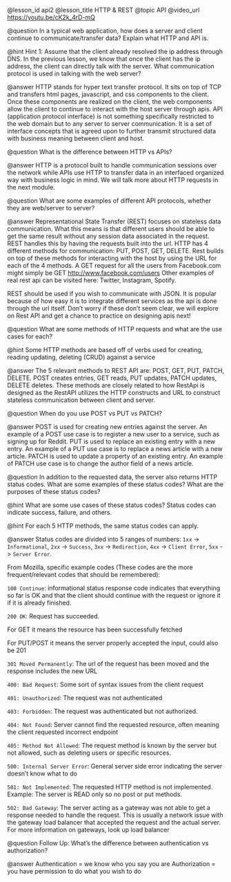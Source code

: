 @lesson_id
api2
@lesson_title
HTTP & REST
@topic
API
@video_url
https://youtu.be/cK2k_4rD-mQ

@question 
In a typical web application, how does a server and client continue to communicate/transfer data? Explain what HTTP and API is.

@hint
Hint 1:  Assume that the client already resolved the ip address through DNS. In the previous lesson, we know that once the client has the ip address, the client can directly talk with the server. What communication protocol is used in talking with the web server?

@answer
HTTP stands for hyper text transfer protocol. It sits on top of TCP and transfers html pages, javascript, and css components to the client. Once these components are realized on the client, the web components allow the client to continue to interact with the host server through apis. API (application protocol interface) is not something specifically restricted to the web domain but to any server to server communication. It is a set of interface concepts that is agreed upon to further transmit structured data with business meaning between client and host.

@question 
What is the difference between HTTP vs APIs?

@answer
HTTP is a protocol built to handle communication sessions over the network while APIs use HTTP to transfer data in an interfaced organized way with business logic in mind. We will talk more about HTTP requests in the next module.

@question 
What are some examples of different API protocols, whether they are web/server to server?

@answer
Representational State Transfer (REST) focuses on stateless data communication. What this means is that different users should be able to get the same result without any session data associated in the request. REST handles this by having the requests built into the url. HTTP has 4 different methods for communication: PUT, POST, GET, DELETE. Rest builds on top of these methods for interacting with the host by using the URL for each of the 4 methods. A GET request for all the users from Facebook.com might simply be GET http://www.facebook.com/users Other examples of real rest api can be visited here: Twitter, Instagram, Spotify.

REST should be used if you wish to communicate with JSON. It is popular because of how easy it is to integrate different services as the api is done through the url itself. Don’t worry if these don’t seem clear, we will explore on Rest API and get a chance to practice on designing apis next!

@question 
What are some methods of HTTP requests and what are the use cases for each? 

@hint
Some HTTP methods are based off of verbs used for creating, reading  updating, deleting (CRUD) against a service

@answer
The 5 relevant methods to REST API are: POST, GET, PUT, PATCH, DELETE. POST creates entries, GET reads, PUT updates, PATCH updates, DELETE deletes. These methods are closely related to how RestApi is designed as the  RestAPI utilizes the HTTP constructs and URL to construct stateless communication between client and server.

@question 
When do you use POST vs PUT vs PATCH?

@answer
POST is used for creating new entries against the server. An example of a POST use case is to register a new user to a service, such as signing up for Reddit.
PUT is used to replace an existing entry with a new entry. An example of a PUT use case is to replace a news article with a new article.
PATCH is used to update a property of an existing entry. An example of  PATCH use case is to change the author field of a news article.

@question
In addition to the requested data, the server also returns HTTP status codes. What are some examples of these status codes? What are the purposes of these status codes?

@hint
What are some use cases of these status codes? Status codes can indicate success, failure, and others.

@hint
For each 5 HTTP methods, the same status codes can apply.

@answer
Status codes are divided into 5 ranges of numbers: `1xx` -> `Informational`, `2xx` -> `Success`, `3xx` -> `Redirection`, `4xx` -> `Client Error`, `5xx` -> `Server Error`.

From Mozilla, specific example codes (These codes are the more frequent/relevant codes that should be remembered):

`100 Continue`: informational status response code indicates that everything so far is OK and that the client should continue with the request or ignore it if it is already finished.

`200 OK`: Request has succeeded.

For GET it means the resource has been successfully fetched

For PUT/POST it means the server properly accepted the input, could also be 201

`301 Moved Permanently`: The url of the request has been moved and the response includes the new URL

`400: Bad Request`: Some sort of syntax issues from the client request

`401: Unauthorized`: The request was not authenticated

`403: Forbidden`: The request was authenticated but not authorized.

`404: Not Found`: Server cannot find the requested resource, often meaning the client requested incorrect endpoint

`405: Method Not Allowed`: The request method is known by the server but not allowed, such as deleting users or specific resources.

`500: Internal Server Error`: General server side error indicating the server doesn’t know what to do

`501: Not Implemented`: The requested HTTP method is not implemented. Example: The server is READ only so no post or put methods.

`502: Bad Gateway`: The server acting as a gateway was not able to get a response needed to handle the request. This is usually a network issue with the gateway load balancer that accepted the request and the actual server.
For more information on gateways, look up load balancer


@question
Follow Up: What’s the difference between authentication vs authorization?

@answer
Authentication = we know who you say you are
Authorization = you have permission to do what you wish to do
